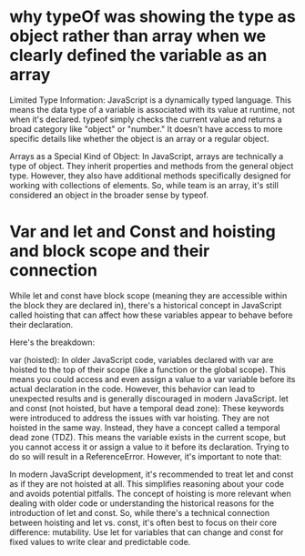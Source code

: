 # why typeOf was showing the type as object rather than array when we clearly defined the variable as an array 

 Limited Type Information: JavaScript is a dynamically typed language. This means the data type of a variable is associated with its value at runtime, not when it's declared. typeof simply checks the current value and returns a broad category like "object" or "number." It doesn't have access to more specific details like whether the object is an array or a regular object.

 Arrays as a Special Kind of Object: In JavaScript, arrays are technically a type of object. They inherit properties and methods from the general object type. However, they also have additional methods specifically designed for working with collections of elements. So, while team is an array, it's still considered an object in the broader sense by typeof.

#  Var and let and Const and hoisting and block scope and their connection 
While let and const have block scope (meaning they are accessible within the block they are declared in), there's a historical concept in JavaScript called hoisting that can affect how these variables appear to behave before their declaration.

Here's the breakdown:

var (hoisted): In older JavaScript code, variables declared with var are hoisted to the top of their scope (like a function or the global scope). This means you could access and even assign a value to a var variable before its actual declaration in the code. However, this behavior can lead to unexpected results and is generally discouraged in modern JavaScript.
let and const (not hoisted, but have a temporal dead zone): These keywords were introduced to address the issues with var hoisting. They are not hoisted in the same way. Instead, they have a concept called a temporal dead zone (TDZ). This means the variable exists in the current scope, but you cannot access it or assign a value to it before its declaration. Trying to do so will result in a ReferenceError.
However, it's important to note that:

In modern JavaScript development, it's recommended to treat let and const as if they are not hoisted at all. This simplifies reasoning about your code and avoids potential pitfalls.
The concept of hoisting is more relevant when dealing with older code or understanding the historical reasons for the introduction of let and const.
So, while there's a technical connection between hoisting and let vs. const, it's often best to focus on their core difference: mutability. Use let for variables that can change and const for fixed values to write clear and predictable code.